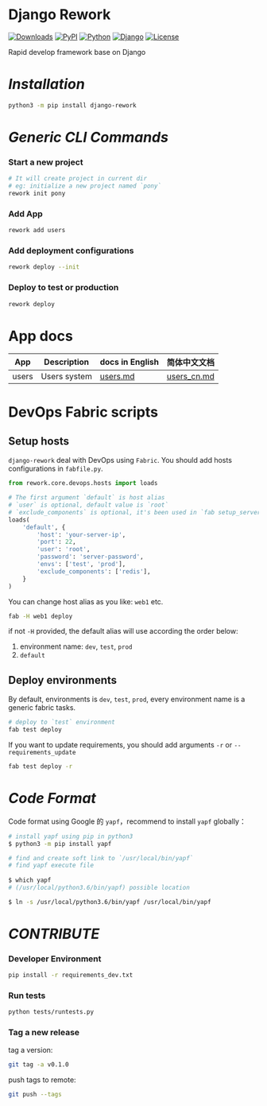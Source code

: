 # Django Rework

[![Downloads](https://pepy.tech/badge/django-rework)](https://pepy.tech/project/django-rework)
[![PyPI](https://img.shields.io/pypi/v/django-rework)](https://pypi.org/project/django-rework/)
[![Python](https://img.shields.io/pypi/pyversions/django)](https://www.python.org)
[![Django](https://img.shields.io/pypi/djversions/django-rework)](https://www.djangoproject.com)
[![License](https://img.shields.io/pypi/l/django-rework)](https://opensource.org/licenses/MIT)

Rapid develop framework base on Django

# _Installation_

```bash
python3 -m pip install django-rework
```

# _Generic CLI Commands_

### Start a new project

```bash
# It will create project in current dir
# eg: initialize a new project named `pony`
rework init pony
```

### Add App

```bash
rework add users
```

### Add deployment configurations

```bash
rework deploy --init
```

### Deploy to test or production

```bash
rework deploy
```

# App docs

| App      | Description | docs in English | 简体中文文档  |
| -------- | ----------- | --------------- | ----------- |
| users    | Users system       | [users.md](docs/users.md) | [users_cn.md](docs/users_cn.md) |


# DevOps Fabric scripts 

## Setup hosts

`django-rework` deal with DevOps using `Fabric`. You should add hosts configurations in `fabfile.py`.

```python
from rework.core.devops.hosts import loads

# The first argument `default` is host alias
# `user` is optional, default value is `root`
# `exclude_components` is optional, it's been used in `fab setup_server`
loads(
    'default', {
        'host': 'your-server-ip',
        'port': 22,
        'user': 'root',
        'password': 'server-password',
        'envs': ['test', 'prod'],
        'exclude_components': ['redis'],
    }
)
```

You can change host alias as you like: `web1` etc.
```bash
fab -H web1 deploy
```

if not `-H` provided, the default alias will use according the order below:
1. environment name: `dev`, `test`, `prod`
2. `default`

## Deploy environments

By default, environments is `dev`, `test`, `prod`, every environment name is a generic fabric tasks.

```bash
# deploy to `test` environment
fab test deploy
```

If you want to update requirements, you should add arguments `-r` or `--requirements_update`
```bash
fab test deploy -r
```


# _Code Format_

Code format using Google 的 `yapf`，recommend to install `yapf` globally：
```bash
# install yapf using pip in python3
$ python3 -m pip install yapf

# find and create soft link to `/usr/local/bin/yapf`
# find yapf execute file 
 
$ which yapf
# (/usr/local/python3.6/bin/yapf) possible location

$ ln -s /usr/local/python3.6/bin/yapf /usr/local/bin/yapf
```

# _CONTRIBUTE_

### Developer Environment

```bash
pip install -r requirements_dev.txt
``` 

### Run tests

```bash
python tests/runtests.py
```


### Tag a new release

tag a version:

```bash
git tag -a v0.1.0
```

push tags to remote:

```bash
git push --tags
```
